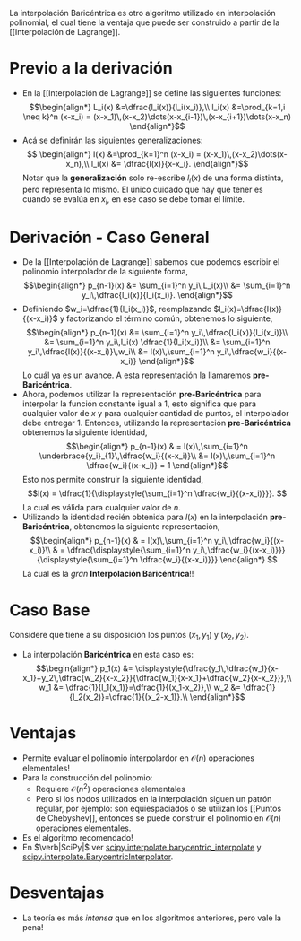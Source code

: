 La interpolación Baricéntrica es otro algoritmo utilizado en interpolación polinomial, el cual tiene la ventaja que puede ser construido a partir de la [[Interpolación de Lagrange]].

# Previo a la derivación
- En la [[Interpolación de Lagrange]] se define las siguientes funciones:$$\begin{align*}
	L_i(x) &=\dfrac{l_i(x)}{l_i(x_i)},\\
	l_i(x) &=\prod_{k=1,i \neq k}^n (x-x_i) = (x-x_1)\,(x-x_2)\dots(x-x_{i-1})\,(x-x_{i+1})\dots(x-x_n)
\end{align*}$$
- Acá se definirán las siguientes generalizaciones:$$
\begin{align*}
	l(x) &=\prod_{k=1}^n (x-x_i) = (x-x_1)\,(x-x_2)\dots(x-x_n),\\
	l_i(x) &= \dfrac{l(x)}{x-x_i}.
\end{align*}$$ Notar que la **generalización** solo re-escribe $l_i(x)$ de una forma distinta, pero representa lo mismo. El único cuidado que hay que tener es cuando se evalúa en $x_i$, en ese caso se debe tomar el límite.
# Derivación - Caso General
- De la [[Interpolación de Lagrange]] sabemos que podemos escribir el polinomio interpolador de la siguiente forma,$$\begin{align*}
   p_{n-1}(x) &= \sum_{i=1}^n y_i\,L_i(x)\\
   &= \sum_{i=1}^n y_i\,\dfrac{l_i(x)}{l_i(x_i)}.
   \end{align*}$$
- Definiendo $w_i=\dfrac{1}{l_i(x_i)}$, reemplazando $l_i(x)=\dfrac{l(x)}{(x-x_i)}$ y factorizando el término común, obtenemos lo siguiente,$$\begin{align*}
   p_{n-1}(x) &= \sum_{i=1}^n y_i\,\dfrac{l_i(x)}{l_i(x_i)}\\
   &= \sum_{i=1}^n y_i\,l_i(x) \dfrac{1}{l_i(x_i)}\\
   &= \sum_{i=1}^n y_i\,\dfrac{l(x)}{(x-x_i)}\,w_i\\
   &= l(x)\,\sum_{i=1}^n y_i\,\dfrac{w_i}{(x-x_i)}
   \end{align*}$$ Lo cuál ya es un avance. A esta representación la llamaremos **pre-Baricéntrica**.
- Ahora, podemos utilizar la representación **pre-Baricéntrica** para interpolar la función constante igual a $1$, esto significa que para cualquier valor de $x$ y para cualquier cantidad de puntos, el interpolador debe entregar $1$. Entonces, utilizando la representación **pre-Baricéntrica** obtenemos la siguiente identidad,$$\begin{align*}
   p_{n-1}(x) & = l(x)\,\sum_{i=1}^n \underbrace{y_i}_{1}\,\dfrac{w_i}{(x-x_i)}\\
   &= l(x)\,\sum_{i=1}^n \dfrac{w_i}{(x-x_i)} = 1
   \end{align*}$$ Esto nos permite construir la siguiente identidad,$$l(x) = \dfrac{1}{\displaystyle{\sum_{i=1}^n \dfrac{w_i}{(x-x_i)}}}.
$$ La cual es válida para cualquier valor de $n$.
- Utilizando la identidad recién obtenida para $l(x)$ en la interpolación **pre-Baricéntrica**, obtenemos la siguiente representación,$$\begin{align*}
   p_{n-1}(x) & = l(x)\,\sum_{i=1}^n y_i\,\dfrac{w_i}{(x-x_i)}\\
   & = \dfrac{\displaystyle{\sum_{i=1}^n y_i\,\dfrac{w_i}{(x-x_i)}}}{\displaystyle{\sum_{i=1}^n \dfrac{w_i}{(x-x_i)}}}
   \end{align*}
  $$ La cual es la _gran_ **Interpolación Baricéntrica**!!
   
# Caso Base
Considere que tiene a su disposición los puntos $(x_1,y_1)$ y $(x_2,y_2)$.
- La interpolación **Baricéntrica** en esta caso es:$$\begin{align*}
  p_1(x) &= \displaystyle{\dfrac{y_1\,\dfrac{w_1}{x-x_1}+y_2\,\dfrac{w_2}{x-x_2}}{\dfrac{w_1}{x-x_1}+\dfrac{w_2}{x-x_2}}},\\
  w_1 &= \dfrac{1}{l_1(x_1)}=\dfrac{1}{(x_1-x_2)},\\
  w_2 &= \dfrac{1}{l_2(x_2)}=\dfrac{1}{(x_2-x_1)}.\\
  \end{align*}$$
# Ventajas
- Permite evaluar el polinomio interpolardor en $\mathcal{O}(n)$ operaciones elementales!
- Para la construcción del polinomio:
	- Requiere $\mathcal{O}(n^2)$ operaciones elementales
	- Pero si los nodos utilizados en la interpolación siguen un patrón regular, por ejemplo: son equiespaciados o se utilizan los [[Puntos de Chebyshev]], entonces se puede construir el polinomio en $\mathcal{O}(n)$ operaciones elementales.
- Es el algoritmo recomendado!
- En $\verb|SciPy|$ ver [scipy.interpolate.barycentric_interpolate](https://docs.scipy.org/doc/scipy/reference/generated/scipy.interpolate.barycentric_interpolate.html#scipy.interpolate.barycentric_interpolate) y [scipy.interpolate.BarycentricInterpolator](https://docs.scipy.org/doc/scipy/reference/generated/scipy.interpolate.BarycentricInterpolator.html#scipy.interpolate.BarycentricInterpolator).
# Desventajas
- La teoría es más _intensa_ que en los algoritmos anteriores, pero vale la pena!
